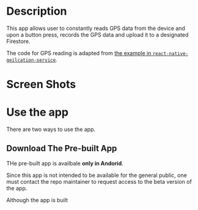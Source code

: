 # Description

This app allows user to constantly reads GPS data from the device and upon a button press, records the GPS data and upload it to a designated Firestore.

The code for GPS reading is adapted from [the example in `react-native-geilcation-service`](https://github.com/Agontuk/react-native-geolocation-service/blob/master/example/src/App.js).

# Screen Shots

# Use the app

There are two ways to use the app.

## Download The Pre-built App

THe pre-built app is availbale **only in Andorid**.

Since this app is not intended to be available for the general public, one must contact the repo maintainer to request access to the beta version of the app.

Although the app is built 
